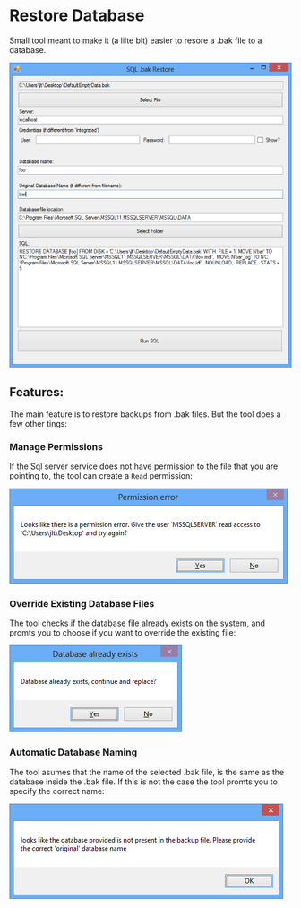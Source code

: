 ﻿# Restore Database

Small tool meant to make it (a lilte bit) easier to resore a .bak file to a database.

![screenshot](screenshot.png)

## Features:

The main feature is to restore backups from .bak files. But the tool does a few other tings:

### Manage Permissions

If the Sql server service does not have permission to the file that you are pointing to, the tool can create a `Read` permission:

![screenshot-permission](screenshot-permission.png)

### Override Existing Database Files

The tool checks if the database file already exists on the system, and promts you to choose if you want to override the existing file:

![screenshot-replace](screenshot-replace.png)

### Automatic Database Naming

The tool asumes that the name of the selected .bak file, is the same as the database inside the .bak file. If this is not the case the tool promts you to specify the correct name:

![screenshot-badname](screenshot-badname.png)
